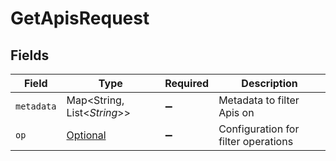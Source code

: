 # GetApisRequest


## Fields

| Field                                                             | Type                                                              | Required                                                          | Description                                                       |
| ----------------------------------------------------------------- | ----------------------------------------------------------------- | ----------------------------------------------------------------- | ----------------------------------------------------------------- |
| `metadata`                                                        | Map<String, List<*String*>>                                       | :heavy_minus_sign:                                                | Metadata to filter Apis on                                        |
| `op`                                                              | [Optional<QueryParamOp>](../../models/operations/QueryParamOp.md) | :heavy_minus_sign:                                                | Configuration for filter operations                               |